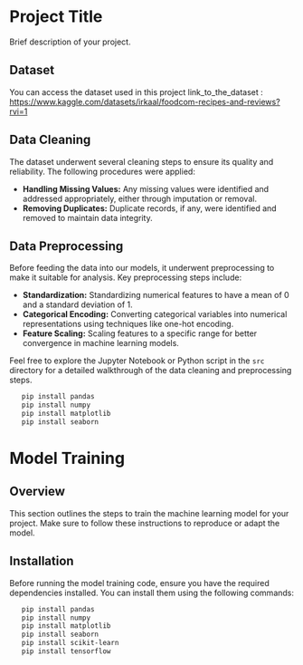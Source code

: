 # Project Title

Brief description of your project.

## Dataset

You can access the dataset used in this project link_to_the_dataset : https://www.kaggle.com/datasets/irkaal/foodcom-recipes-and-reviews?rvi=1

## Data Cleaning

The dataset underwent several cleaning steps to ensure its quality and reliability. The following procedures were applied:

- **Handling Missing Values:** Any missing values were identified and addressed appropriately, either through imputation or removal.
- **Removing Duplicates:** Duplicate records, if any, were identified and removed to maintain data integrity.

## Data Preprocessing

Before feeding the data into our models, it underwent preprocessing to make it suitable for analysis. Key preprocessing steps include:

- **Standardization:** Standardizing numerical features to have a mean of 0 and a standard deviation of 1.
- **Categorical Encoding:** Converting categorical variables into numerical representations using techniques like one-hot encoding.
- **Feature Scaling:** Scaling features to a specific range for better convergence in machine learning models.

Feel free to explore the Jupyter Notebook or Python script in the `src` directory for a detailed walkthrough of the data cleaning and preprocessing steps.

```bash
   pip install pandas
   pip install numpy
   pip install matplotlib
   pip install seaborn
```
# Model Training

## Overview

This section outlines the steps to train the machine learning model for your project. Make sure to follow these instructions to reproduce or adapt the model.

## Installation

Before running the model training code, ensure you have the required dependencies installed. You can install them using the following commands:

```bash
   pip install pandas
   pip install numpy
   pip install matplotlib
   pip install seaborn
   pip install scikit-learn
   pip install tensorflow

